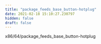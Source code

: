 ```yaml
---
title: "package_feeds_base_button-hotplug"
date: 2021-02-18 15:10:27.230797
hidden: false
draft: false
---
```


x86/64/package_feeds_base_button-hotplug

